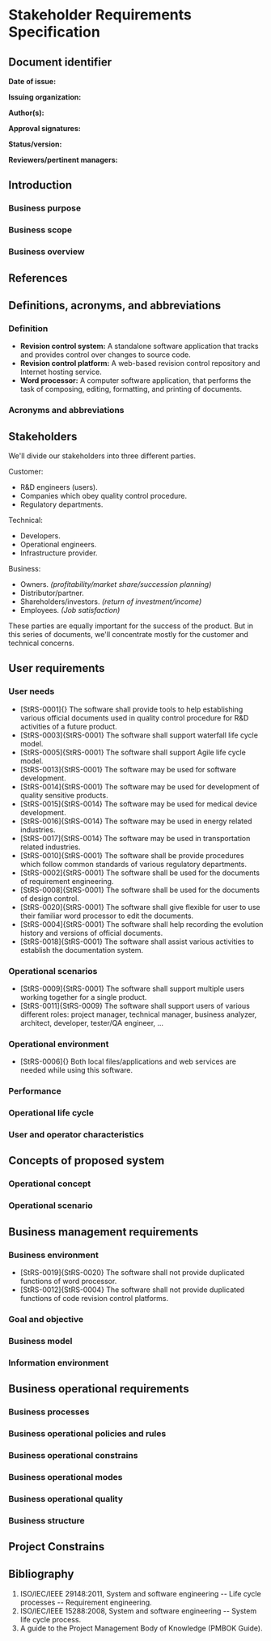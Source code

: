 # Stakeholder Requirements Specification

## Document identifier

**Date of issue:**

**Issuing organization:**

**Author(s):**

**Approval signatures:**

**Status/version:**

**Reviewers/pertinent managers:**

## Introduction

### Business purpose

### Business scope

### Business overview

## References

## Definitions, acronyms, and abbreviations

### Definition

+ **Revision control system:** A standalone software application that tracks and provides control over changes to source code.
+ **Revision control platform:** A web-based revision control repository and Internet hosting service.
+ **Word processor:** A computer software application, that performs the task of composing, editing, formatting, and printing of documents.

### Acronyms and abbreviations

## Stakeholders

We'll divide our stakeholders into three different parties.

Customer:

- R&D engineers (users).
- Companies which obey quality control procedure.
- Regulatory departments.

Technical:

- Developers.
- Operational engineers.
- Infrastructure provider.

Business:

- Owners. *(profitability/market share/succession planning)*
- Distributor/partner.
- Shareholders/investors. *(return of investment/income)*
- Employees. *(Job satisfaction)*

These parties are equally important for the success of the product. But in this series of documents, we'll concentrate mostly for the customer and technical concerns.

## User requirements

### User needs

- [StRS-0001]{} The software shall provide tools to help establishing various official documents used in quality control procedure for R&D activities of a future product.
- [StRS-0003]{StRS-0001} The software shall support waterfall life cycle model.
- [StRS-0005]{StRS-0001} The software shall support Agile life cycle model.
- [StRS-0013]{StRS-0001} The software may be used for software development.
- [StRS-0014]{StRS-0001} The software may be used for development of quality sensitive products.
- [StRS-0015]{StRS-0014} The software may be used for medical device development.
- [StRS-0016]{StRS-0014} The software may be used in energy related industries.
- [StRS-0017]{StRS-0014} The software may be used in transportation related industries.
- [StRS-0010]{StRS-0001} The software shall be provide procedures which follow common standards of various regulatory departments.
- [StRS-0002]{StRS-0001} The software shall be used for the documents of requirement engineering.
- [StRS-0008]{StRS-0001} The software shall be used for the documents of design control.
- [StRS-0020]{StRS-0001} The software shall give flexible for user to use their familiar word processor to edit the documents.
- [StRS-0004]{StRS-0001} The software shall help recording the evolution history and versions of official documents.
- [StRS-0018]{StRS-0001} The software shall assist various activities to establish the documentation system.

### Operational scenarios

- [StRS-0009]{StRS-0001} The software shall support multiple users working together for a single product.
- [StRS-0011]{StRS-0009} The software shall support users of various different roles: project manager, technical manager, business analyzer, architect, developer, tester/QA engineer, ...

### Operational environment

- [StRS-0006]{} Both local files/applications and web services are needed while using this software.

### Performance

### Operational life cycle

### User and operator characteristics

## Concepts of proposed system

### Operational concept

### Operational scenario

## Business management requirements

### Business environment

- [StRS-0019]{StRS-0020} The software shall not provide duplicated functions of word processor.
- [StRS-0012]{StRS-0004} The software shall not provide duplicated functions of code revision control platforms.

### Goal and objective

### Business model

### Information environment

## Business operational requirements

### Business processes

### Business operational policies and rules

### Business operational constrains

### Business operational modes

### Business operational quality

### Business structure

## Project Constrains

## Bibliography

1. ISO/IEC/IEEE 29148:2011, System and software engineering -- Life cycle processes -- Requirement engineering.
2. ISO/IEC/IEEE 15288:2008, System and software engineering -- System life cycle process.
3. A guide to the Project Management Body of Knowledge (PMBOK Guide).
